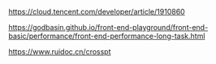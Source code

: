 https://cloud.tencent.com/developer/article/1910860

https://godbasin.github.io/front-end-playground/front-end-basic/performance/front-end-performance-long-task.html

https://www.ruidoc.cn/crosspt
